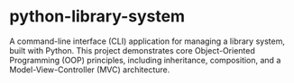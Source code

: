 # python-library-system
A command-line interface (CLI) application for managing a library system, built with Python. This project demonstrates core Object-Oriented Programming (OOP) principles, including inheritance, composition, and a Model-View-Controller (MVC) architecture.
